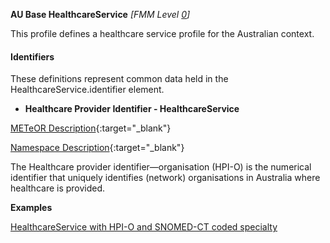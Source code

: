 **AU Base HealthcareService** *[FMM Level [0](http://build.fhir.org/versions.html#maturity)]*

This profile defines a healthcare service profile for the Australian context.

#### Identifiers
These definitions represent common data held in the HealthcareService.identifier element.

* __Healthcare Provider Identifier - HealthcareService__

[METeOR Description](http://meteor.aihw.gov.au/content/index.phtml/itemId/426830){:target="_blank"}

[Namespace Description](http://ns.electronichealth.net.au/id/hi/hpio/1.0/index.html){:target="_blank"}

The Healthcare provider identifier—organisation (HPI-O) is the numerical identifier that uniquely identifies (network) organisations in Australia where healthcare is provided.


**Examples**

[HealthcareService with HPI-O and SNOMED-CT coded specialty](HealthcareService-example0.html)